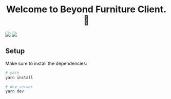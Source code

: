 <h1 align="center">Welcome to Beyond Furniture Client. 👋</h1>

<p align="start">
    <img src="https://img.shields.io/badge/node-v16.18.1-blue" />
    <img src="https://img.shields.io/badge/Nuxt-3.0-green" />
</p>

## Setup

Make sure to install the dependencies:

```bash
# yarn
yarn install

# dev server
yarn dev
```
